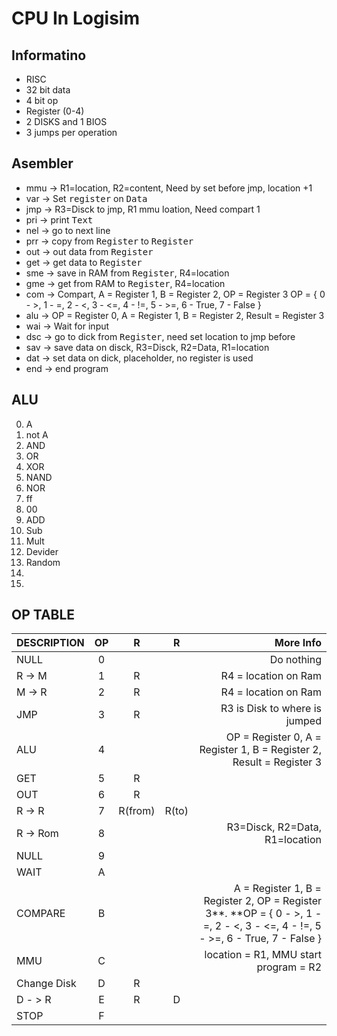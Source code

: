 # CPU In Logisim
## Informatino
* RISC
* 32 bit data
* 4 bit op
* Register (0-4)
* 2 DISKS and 1 BIOS
* 3 jumps per operation
## Asembler
* mmu -> R1=location, R2=content, Need by set before jmp, location +1
* var -> Set <kbd>register</kbd> on <kbd>Data</kbd>
* jmp -> R3=Disck to jmp, R1 mmu loation, Need compart 1
* pri -> print <kbd>Text</kbd>
* nel -> go to next line
* prr -> copy from <kbd>Register</kbd> to <kbd>Register</kbd>
* out -> out data from <kbd>Register</kbd>
* get -> get data to <kbd>Register</kbd>
* sme -> save in RAM from <kbd>Register</kbd>, R4=location
* gme -> get from RAM to <kbd>Register</kbd>, R4=location
* com -> Compart, A = Register 1, B = Register 2, OP = Register 3 OP = { 0 - >, 1 - =, 2 - <, 3 - <=, 4 - !=, 5 - >=, 6 - True, 7 - False }
* alu -> OP = Register 0, A = Register 1, B = Register 2, Result = Register 3
* wai -> Wait for input
* dsc -> go to dick from <kbd>Register</kbd>, need set location to jmp before
* sav -> save data on disck, R3=Disck, R2=Data, R1=location
* dat -> set data on dick, placeholder, no register is used
* end -> end program
## ALU
0. A
1. not A
2. AND
3. OR
4. XOR
5. NAND
6. NOR
7. ff
8. 00
9. ADD
10. Sub
11. Mult
12. Devider
13. Random
14.
15.
## OP TABLE
| DESCRIPTION | OP | R | R | More Info|
| :---- | :----: | :----: | :----: | ----: |
| NULL | 0 |  |  | Do nothing |
| R -> M | 1 | R |  | R4 = location on Ram |
| M -> R | 2 | R |  | R4 = location on Ram |
| JMP | 3 | R |  | R3 is Disk to where is jumped |
| ALU | 4 |  |  | OP = Register 0, A = Register 1, B = Register 2, Result = Register 3 |
| GET | 5 | R |  |  |
| OUT | 6 | R |  |  |
| R -> R | 7 | R(from) | R(to) |  |
| R -> Rom | 8 |  |  |R3=Disck, R2=Data, R1=location |
| NULL | 9 |  |  |  |
| WAIT | A |  |  |  |
| COMPARE | B |  |  | A = Register 1, B = Register 2, OP = Register 3**. **OP = { 0 - >, 1 - =, 2 - <, 3 - <=, 4 - !=, 5 - >=, 6 - True, 7 - False } |
| MMU | C |  |  | location = R1, MMU start program = R2 |
| Change Disk | D | R |  |  |
| D - > R | E | R | D |  |
| STOP | F |  |  |  |
